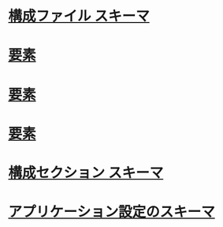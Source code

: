 # [構成ファイル スキーマ](index.md)
# [<configuration> 要素](configuration-element.md)
# [<assemblyBinding> 要素](assemblybinding-element-for-configuration.md)
# [<linkedConfiguration> 要素](linkedconfiguration-element.md)
# [構成セクション スキーマ](configuration-sections-schema.md)
# [アプリケーション設定のスキーマ](application-settings-schema.md)
